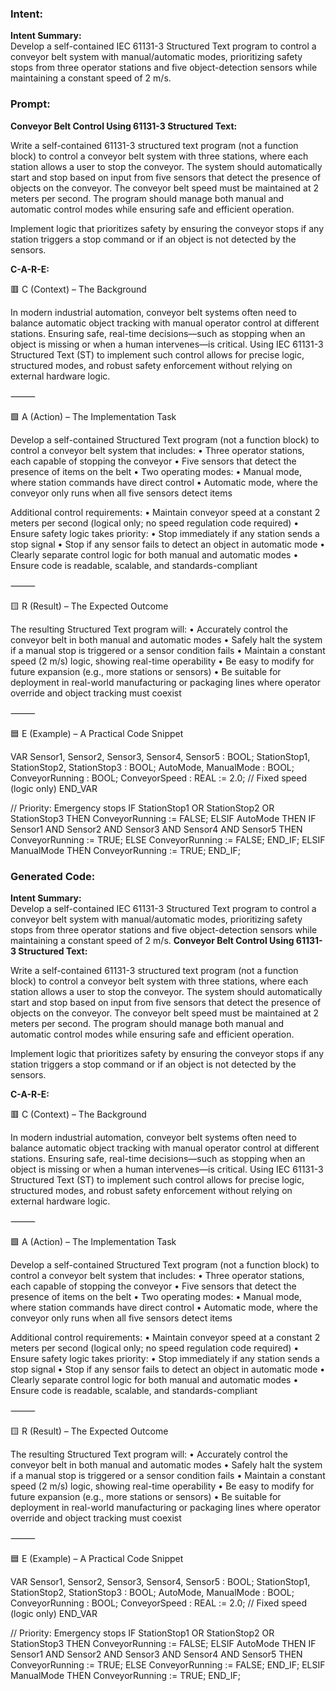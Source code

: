 ### Intent:
**Intent Summary:**  
Develop a self-contained IEC 61131-3 Structured Text program to control a conveyor belt system with manual/automatic modes, prioritizing safety stops from three operator stations and five object-detection sensors while maintaining a constant speed of 2 m/s.

### Prompt:
**Conveyor Belt Control Using 61131-3 Structured Text:**

Write a self-contained 61131-3 structured text program (not a function block) to control a conveyor belt system with three stations, where each station allows a user to stop the conveyor. The system should automatically start and stop based on input from five sensors that detect the presence of objects on the conveyor. The conveyor belt speed must be maintained at 2 meters per second. The program should manage both manual and automatic control modes while ensuring safe and efficient operation.

Implement logic that prioritizes safety by ensuring the conveyor stops if any station triggers a stop command or if an object is not detected by the sensors.

**C-A-R-E:**

🟥 C (Context) – The Background

In modern industrial automation, conveyor belt systems often need to balance automatic object tracking with manual operator control at different stations. Ensuring safe, real-time decisions—such as stopping when an object is missing or when a human intervenes—is critical. Using IEC 61131-3 Structured Text (ST) to implement such control allows for precise logic, structured modes, and robust safety enforcement without relying on external hardware logic.

⸻

🟩 A (Action) – The Implementation Task

Develop a self-contained Structured Text program (not a function block) to control a conveyor belt system that includes:
	•	Three operator stations, each capable of stopping the conveyor
	•	Five sensors that detect the presence of items on the belt
	•	Two operating modes:
	•	Manual mode, where station commands have direct control
	•	Automatic mode, where the conveyor only runs when all five sensors detect items

Additional control requirements:
	•	Maintain conveyor speed at a constant 2 meters per second (logical only; no speed regulation code required)
	•	Ensure safety logic takes priority:
	•	Stop immediately if any station sends a stop signal
	•	Stop if any sensor fails to detect an object in automatic mode
	•	Clearly separate control logic for both manual and automatic modes
	•	Ensure code is readable, scalable, and standards-compliant

⸻

🟨 R (Result) – The Expected Outcome

The resulting Structured Text program will:
	•	Accurately control the conveyor belt in both manual and automatic modes
	•	Safely halt the system if a manual stop is triggered or a sensor condition fails
	•	Maintain a constant speed (2 m/s) logic, showing real-time operability
	•	Be easy to modify for future expansion (e.g., more stations or sensors)
	•	Be suitable for deployment in real-world manufacturing or packaging lines where operator override and object tracking must coexist

⸻

🟦 E (Example) – A Practical Code Snippet

VAR
    Sensor1, Sensor2, Sensor3, Sensor4, Sensor5 : BOOL;
    StationStop1, StationStop2, StationStop3 : BOOL;
    AutoMode, ManualMode : BOOL;
    ConveyorRunning : BOOL;
    ConveyorSpeed : REAL := 2.0; // Fixed speed (logic only)
END_VAR

// Priority: Emergency stops
IF StationStop1 OR StationStop2 OR StationStop3 THEN
    ConveyorRunning := FALSE;
ELSIF AutoMode THEN
    IF Sensor1 AND Sensor2 AND Sensor3 AND Sensor4 AND Sensor5 THEN
        ConveyorRunning := TRUE;
    ELSE
        ConveyorRunning := FALSE;
    END_IF;
ELSIF ManualMode THEN
    ConveyorRunning := TRUE;
END_IF;

### Generated Code:
**Intent Summary:**  
Develop a self-contained IEC 61131-3 Structured Text program to control a conveyor belt system with manual/automatic modes, prioritizing safety stops from three operator stations and five object-detection sensors while maintaining a constant speed of 2 m/s.
**Conveyor Belt Control Using 61131-3 Structured Text:**

Write a self-contained 61131-3 structured text program (not a function block) to control a conveyor belt system with three stations, where each station allows a user to stop the conveyor. The system should automatically start and stop based on input from five sensors that detect the presence of objects on the conveyor. The conveyor belt speed must be maintained at 2 meters per second. The program should manage both manual and automatic control modes while ensuring safe and efficient operation.

Implement logic that prioritizes safety by ensuring the conveyor stops if any station triggers a stop command or if an object is not detected by the sensors.

**C-A-R-E:**

🟥 C (Context) – The Background

In modern industrial automation, conveyor belt systems often need to balance automatic object tracking with manual operator control at different stations. Ensuring safe, real-time decisions—such as stopping when an object is missing or when a human intervenes—is critical. Using IEC 61131-3 Structured Text (ST) to implement such control allows for precise logic, structured modes, and robust safety enforcement without relying on external hardware logic.

⸻

🟩 A (Action) – The Implementation Task

Develop a self-contained Structured Text program (not a function block) to control a conveyor belt system that includes:
	•	Three operator stations, each capable of stopping the conveyor
	•	Five sensors that detect the presence of items on the belt
	•	Two operating modes:
	•	Manual mode, where station commands have direct control
	•	Automatic mode, where the conveyor only runs when all five sensors detect items

Additional control requirements:
	•	Maintain conveyor speed at a constant 2 meters per second (logical only; no speed regulation code required)
	•	Ensure safety logic takes priority:
	•	Stop immediately if any station sends a stop signal
	•	Stop if any sensor fails to detect an object in automatic mode
	•	Clearly separate control logic for both manual and automatic modes
	•	Ensure code is readable, scalable, and standards-compliant

⸻

🟨 R (Result) – The Expected Outcome

The resulting Structured Text program will:
	•	Accurately control the conveyor belt in both manual and automatic modes
	•	Safely halt the system if a manual stop is triggered or a sensor condition fails
	•	Maintain a constant speed (2 m/s) logic, showing real-time operability
	•	Be easy to modify for future expansion (e.g., more stations or sensors)
	•	Be suitable for deployment in real-world manufacturing or packaging lines where operator override and object tracking must coexist

⸻

🟦 E (Example) – A Practical Code Snippet

VAR
    Sensor1, Sensor2, Sensor3, Sensor4, Sensor5 : BOOL;
    StationStop1, StationStop2, StationStop3 : BOOL;
    AutoMode, ManualMode : BOOL;
    ConveyorRunning : BOOL;
    ConveyorSpeed : REAL := 2.0; // Fixed speed (logic only)
END_VAR

// Priority: Emergency stops
IF StationStop1 OR StationStop2 OR StationStop3 THEN
    ConveyorRunning := FALSE;
ELSIF AutoMode THEN
    IF Sensor1 AND Sensor2 AND Sensor3 AND Sensor4 AND Sensor5 THEN
        ConveyorRunning := TRUE;
    ELSE
        ConveyorRunning := FALSE;
    END_IF;
ELSIF ManualMode THEN
    ConveyorRunning := TRUE;
END_IF;

